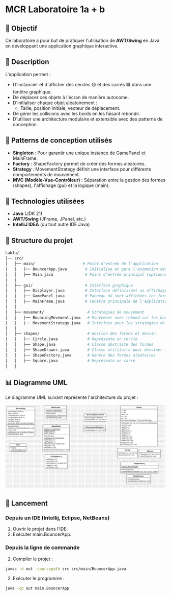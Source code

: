 # MCR Laboratoire 1a + b

## 📌 Objectif
Ce laboratoire a pour but de pratiquer l'utilisation de **AWT/Swing** en Java en développant une application graphique interactive.

## 📝 Description
L'application permet :
* D'instancier et d'afficher des cercles 🟡 et des carrés 🟦 dans une fenêtre graphique.
* De déplacer ces objets à l'écran de manière autonome.
* D'initialiser chaque objet aléatoirement :
  * Taille, position initiale, vecteur de déplacement.
* De gérer les collisions avec les bords en les faisant rebondir.
* D'utiliser une architecture modulaire et extensible avec des patterns de conception.

## 🎯 Patterns de conception utilisés
* **Singleton** : Pour garantir une unique instance de GamePanel et MainFrame.
* **Factory** : ShapeFactory permet de créer des formes aléatoires.
* **Strategy** : MovementStrategy définit une interface pour différents comportements de mouvement.
* **MVC (Modèle-Vue-Contrôleur)** : Séparation entre la gestion des formes (shapes), l'affichage (gui) et la logique (main).

## 🔧 Technologies utilisées
- **Java** (JDK 21)
- **AWT/Swing** (JFrame, JPanel, etc.)
- **IntelliJ IDEA** (ou tout autre IDE Java)

## 📂 Structure du projet
```bash
Lab1a/
│── src/
│   ├── main/                     # Point d'entrée de l'application
│   │   ├── BouncerApp.java        # Initialise et gère l'animation des formes
│   │   ├── Main.java              # Point d’entrée principal (optionnel pour des futures tests)
│   │
│   ├── gui/                       # Interface graphique
│   │   ├── Displayer.java         # Interface définissant un affichage graphique
│   │   ├── GamePanel.java         # Panneau où sont affichées les formes (Singleton)
│   │   ├── MainFrame.java         # Fenêtre principale de l'application (Singleton)
│   │
│   ├── movement/                   # Stratégies de mouvement
│   │   ├── BouncingMovement.java   # Mouvement avec rebond sur les bords
│   │   ├── MovementStrategy.java   # Interface pour les stratégies de mouvement
│   │
│   ├── shapes/                     # Gestion des formes et dessin
│   │   ├── Circle.java             # Représente un cercle
│   │   ├── Shape.java              # Classe abstraite des formes
│   │   ├── ShapeDrawer.java        # Classe utilitaire pour dessiner les formes
│   │   ├── ShapeFactory.java       # Génère des formes aléatoires
│   │   ├── Square.java             # Représente un carré
│   │
```

## 📊 Diagramme UML
Le diagramme UML suivant représente l'architecture du projet :

![Diagramme UML](ressources/Labo1.jpg)

## 🚀 Lancement
### Depuis un IDE (Intellij, Eclipse, NetBeans)
1. Ouvrir le projet dans l'IDE.
2. Exécuter main.BouncerApp.
### Depuis la ligne de commande
1. Compiler le projet :
```bash 
javac -d out -sourcepath src src/main/BouncerApp.java
```

2. Exécuter le programme :
```bash
java -cp out main.BouncerApp
````
